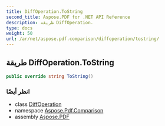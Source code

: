 ```yaml
---
title: DiffOperation.ToString
second_title: Aspose.PDF for .NET API Reference
description: طريقة DiffOperation.
type: docs
weight: 50
url: /ar/net/aspose.pdf.comparison/diffoperation/tostring/
---
```

## طريقة DiffOperation.ToString

```csharp
public override string ToString()
```

### انظر أيضًا

* class [DiffOperation](../)
* namespace [Aspose.Pdf.Comparison](../../../aspose.pdf.comparison/)
* assembly [Aspose.PDF](../../../)